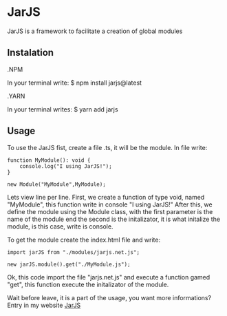# JarJS
JarJS is a framework to facilitate a creation of global modules

## Instalation

.NPM

In your terminal write:
    $ npm install jarjs@latest

.YARN

In your terminal writes:
    $ yarn add jarjs

## Usage

To use the JarJS fist, create a file .ts, it will be the module. In file write:

    function MyModule(): void {
        console.log("I using JarJS!");
    }

    new Module("MyModule",MyModule);

Lets view line per line.
First, we create a function of type void, named "MyModule", this function write in console "I using JarJS!"
After this, we define the module using the Module class, with the first parameter is the name of the module end the second is the initalizator, it is what initalize the module, is this case, write is console.

To get the module create the index.html file and write:
    
    import jarJS from "./modules/jarjs.net.js";

    new jarJS.module().get("./MyModule.js");

Ok, this code import the file "jarjs.net.js" and execute a function gamed "get", this function execute the initalizator of the module.

Wait before leave, it is a part of the usage, you want more informations? Entry in my website [JarJS](https://docs.jarjs.com/?page=GetStart)